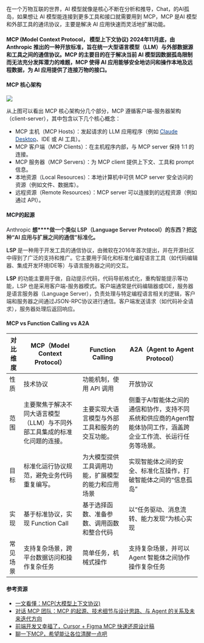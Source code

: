 在一个万物互联的世界，AI 模型就像是核心不断在分析和推导，Chat，的AI孤岛，如果想让 AI 模型能连接到更多工具和接口就需要用到 MCP，MCP 是AI 模型和外部工具的通讯协议，主要是解决 AI 应用快速而灵活地扩展功能。 

#### MCP (Model Context Protocol， 模型上下文协议) <font style="color:rgb(25, 27, 31);">2024年11月底，由 Anthropic 推出的一种开放标准，旨在统一大型语言模型（LLM）与外部数据源和工具之间的通信协议。MCP 的主要目的在于解决当前 AI 模型因数据孤岛限制而无法充分发挥潜力的难题，MCP 使得 AI 应用能够安全地访问和操作本地及远程数据，为 AI 应用提供了连接万物的接口。</font>
<font style="color:rgb(25, 27, 31);"></font>

#### <font style="color:rgb(25, 27, 31);">MCP 核心架构</font>
<font style="color:rgb(25, 27, 31);"></font>

![](https://cdn.nlark.com/yuque/0/2025/png/258062/1745393579456-7e5c20f8-1bbf-4087-b750-ae0b2d0ae8dc.png)

<font style="color:rgb(25, 27, 31);"></font>

<font style="color:rgb(25, 27, 31);">从上图可以看出 MCP 核心架构分几个部分，MCP 遵循客户端-服务器架构（client-server），其中包含以下几个核心概念：</font>

+ <font style="color:rgb(25, 27, 31);">MCP 主机（MCP Hosts）：发起请求的 LLM 应用程序（例如</font><font style="color:rgb(25, 27, 31);"> </font>[<font style="color:rgb(9, 64, 142);">Claude Desktop</font>](https://zhida.zhihu.com/search?content_id=254488153&content_type=Article&match_order=1&q=Claude+Desktop&zhida_source=entity)<font style="color:rgb(25, 27, 31);">、IDE 或 AI 工具）。</font>
+ <font style="color:rgb(25, 27, 31);">MCP 客户端（MCP Clients）：在主机程序内部，与 MCP server 保持 1:1 的连接。</font>
+ <font style="color:rgb(25, 27, 31);">MCP 服务器（MCP Servers）：为 MCP client 提供上下文、工具和 prompt 信息。</font>
+ <font style="color:rgb(25, 27, 31);">本地资源（Local Resources）：本地计算机中可供 MCP server 安全访问的资源（例如文件、数据库）。</font>
+ <font style="color:rgb(25, 27, 31);">远程资源（Remote Resources）：MCP server 可以连接到的远程资源（例如通过 API）。</font>

<font style="color:rgb(25, 27, 31);"></font>

#### <font style="color:rgb(25, 27, 31);">MCP的起源</font>
<font style="color:rgb(25, 27, 31);">Anthropic </font>**<font style="color:rgb(25, 27, 31);">想</font>****<font style="color:rgb(54, 54, 54);">做一个类似 LSP（Language Server Protocol）的东西？把这种“AI 应用与扩展之间的通信”标准化。</font>**

**<font style="color:rgb(54, 54, 54);">LSP </font>**<font style="color:rgba(0, 0, 0, 0.85);">是一种用于开发工具的通信协议，由微软在2016年首次提出，并在开源社区中得到了广泛的支持和推广。它主要用于简化和标准化编程语言工具（如代码编辑器、集成开发环境IDE等）与语言服务器之间的交互。</font>

**<font style="color:rgba(0, 0, 0, 0.85);">LSP</font>**<font style="color:rgba(0, 0, 0, 0.85);"> </font><font style="color:rgba(0, 0, 0, 0.85);">的功能主要用于做，自动提示代码，代码导航格式化，重构智能提示等功能，LSP 也是采用客户端-服务器模式。客户端通常是代码编辑器或IDE，服务器是语言服务器（Language Server），负责处理与特定编程语言相关的逻辑，客户端和服务器之间通过JSON-RPC协议进行通信。客户端发送请求（如代码补全请求），服务器处理后返回响应。</font>

#### <font style="color:rgba(0, 0, 0, 0.85);">MCP vs Function Calling vs A2A</font>
| 对比维度 | MCP（Model Context Protocol） | Function Calling | A2A（Agent to Agent Protocol） |
| --- | --- | --- | --- |
| 性质 | 技术协议 | 功能机制，使用 API 调用 | 开放协议 |
| 范围 | 主要聚焦于解决不同大语言模型（LLM）与不同外部工具集成的标准化问题的连接。 | 主要实现大语言模型与外部工具和服务的交互功能。 | 侧重于AI智能体之间的通信和协作，支持不同系统和供应商的Agent智能体协同工作，涵盖跨企业工作流、长运行任务等场景。 |
| 目标 | 标准化运行协议规范，避免业务代码重复编写。 | 为大模型提供工具调用功能，扩展模型的能力和应用场景 | 实现智能体之间的安全、标准化互操作，打破智能体之间的“信息孤岛” |
| 实现 | 基于标准协议，实现 Function Call | 基于选择函数、准备参数、调用函数和整合代码 | 以“任务驱动、消息流转、能力发现”为核心实现 |
| 常见场景 | 支持复杂场景，跨平台数据访问和操作复杂任务 | 简单任务，机械式操作 | 支持复杂场景，并可以Agent 智能体之间协作操作复杂任务 |


<font style="color:rgb(25, 27, 31);"></font>

#### <font style="color:rgb(25, 27, 31);">参考资源</font>
+ [一文看懂：MCP(大模型上下文协议)](https://zhuanlan.zhihu.com/p/27327515233)
+ [对话 MCP 团队：MCP 的起源、技术细节与设计思路、与 Agent 的关系及未来迭代方向](https://liduos.com/mcp-team-discussion.html)
+ [前端开发又幸福了，Cursor + Figma MCP 快速还原设计稿](https://juejin.cn/post/7480183580120055819?searchId=2025042314451322A5C44EF2C9A3A49329)
+ [聊一下MCP，希望能让各位清醒一点吧](https://juejin.cn/post/7492271537010671635)

